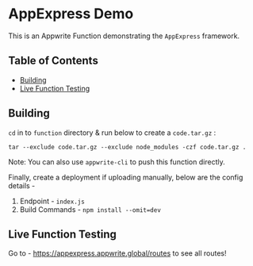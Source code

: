 # AppExpress Demo

This is an Appwrite Function demonstrating the `AppExpress` framework.

## Table of Contents

- [Building](#building)
- [Live Function Testing](#live-function-testing)

## Building

`cd` in to `function` directory & run below to create a `code.tar.gz` :

```shell
tar --exclude code.tar.gz --exclude node_modules -czf code.tar.gz .
```

Note: You can also use `appwrite-cli` to push this function directly.

Finally, create a deployment if uploading manually, below are the config details -

1. Endpoint - `index.js`
2. Build Commands - `npm install --omit=dev`

## Live Function Testing

Go to - https://appexpress.appwrite.global/routes to see all routes!